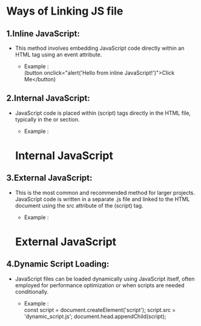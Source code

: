 # Ways of Linking JS file

## 1.Inline JavaScript:<br> 

- This method involves embedding JavaScript code directly within an HTML tag using an event attribute.

    - Example :<br>
    (button onclick="alert('Hello from inline JavaScript!')">Click Me</button)

    
## 2.Internal JavaScript:<br> 

- JavaScript code is placed within (script) tags directly in the HTML file, typically in the <head> or <body> section.

    - Example :<br>
       <!DOCTYPE html>
    <html>
    <head>
        <title>Internal JS Example</title>
        <script>
            function greet() {
                console.log("Hello from internal JavaScript!");
            }
        </script>
    </head>
    <body onload="greet()">
        <h1>Internal JavaScript</h1>
    </body>
    </html>

 ## 3.External JavaScript: <br>
 
 - This is the most common and recommended method for larger projects. JavaScript code is written in a separate .js file and linked to the HTML document using the src attribute of the (script) tag. 

    - Example :<br>
           <!DOCTYPE html>
    <html>
    <head>
        <title>External JS Example</title>
        <script src="my_script.js"></script>
    </head>
    <body>
        <h1>External JavaScript</h1>
    </body>
    </html>


 ## 4.Dynamic Script Loading:<br> 
 
 - JavaScript files can be loaded dynamically using JavaScript itself, often employed for performance optimization or when scripts are needed conditionally.

    - Example :<br>
    const script = document.createElement('script');
    script.src = 'dynamic_script.js';
    document.head.appendChild(script);